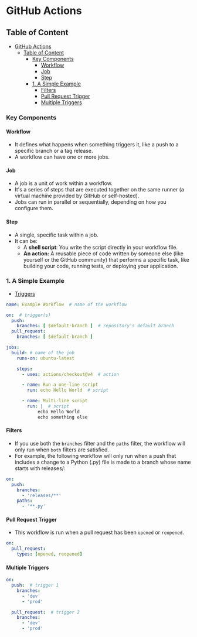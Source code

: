 # GitHub Actions

## Table of Content

- [GitHub Actions](#github-actions)
  - [Table of Content](#table-of-content)
    - [Key Components](#key-components)
      - [Workflow](#workflow)
      - [Job](#job)
      - [Step](#step)
    - [1. A Simple Example](#1-a-simple-example)
      - [Filters](#filters)
      - [Pull Request Trigger](#pull-request-trigger)
      - [Multiple Triggers](#multiple-triggers)

### Key Components

#### Workflow

- It defines what happens when something triggers it, like a push to a specific branch or a tag release.
- A workflow can have one or more jobs.

#### Job

- A job is a unit of work within a workflow.
- It's a series of steps that are executed together on the same runner (a virtual machine provided by GitHub or self-hosted).
- Jobs can run in parallel or sequentially, depending on how you configure them.

#### Step

- A single, specific task within a job.
- It can be:
  - A **shell script**: You write the script directly in your workflow file.
  - **An action:** A reusable piece of code written by someone else (like yourself or the GitHub community) that performs a specific task, like building your code, running tests, or deploying your application.

### 1. A Simple Example

- [Triggers](https://docs.github.com/en/actions/using-workflows/events-that-trigger-workflows#push)

```yaml
name: Example Workflow  # name of the workflow

on:  # trigger(s)
  push:
    branches: [ $default-branch ]  # repository's default branch
  pull_request:
    branches: [ $default-branch ]

jobs:
  build: # name of the job
    runs-on: ubuntu-latest

    steps:
      - uses: actions/checkout@v4  # action

      - name: Run a one-line script
        run: echo Hello World  # script

      - name: Multi-line script
        run: |  # script
            echo Hello World
            echo something else

```

#### Filters

- If you use both the `branches` filter and the `paths` filter, the workflow will only run when `both` filters are satisfied.
- For example, the following workflow will only run when a push that includes a change to a Python (.py) file is made to a branch whose name starts with releases/:

```yml
on:
  push:
    branches:
      - 'releases/**'
    paths:
      - '**.py'
```

#### Pull Request Trigger

- This workflow is run when a pull request has been `opened` or `reopened`.

```yml
on:
  pull_request:
    types: [opened, reopened]
```

#### Multiple Triggers

```yml
on:
  push:  # trigger 1
    branches:
      - 'dev'
      - 'prod'

  pull_request:  # trigger 2
    branches:
      - 'dev'
      - 'prod'
```
